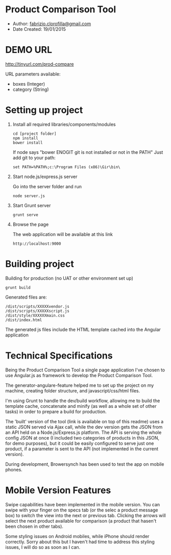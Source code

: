 # Product Comparison Tool

- Author: <fabrizio.clorofilla@gmail.com>
- Date Created: 19/01/2015

# DEMO URL
http://tinyurl.com/prod-compare

URL parameters available:
- boxes (Integer)
- category (String)

# Setting up project
1.	Install all required libraries/components/modules

		cd [project folder]
		npm install
		bower install

	If node says "bower ENOGIT git is not installed or not in the PATH"
	Just add git to your path:

		set PATH=%PATH%;c:\Program Files (x86)\Gir\bin\

2.	Start node.js/express.js server

	Go into the server folder and run

		node server.js

3.	Start Grunt server

		grunt serve

4.	Browse the page

	The web application will be available at this link

		http://localhost:9000

# Building project

Building for production (no UAT or other environment set up)

	grunt build

Generated files are:

	/dist/scripts/XXXXXvendor.js
	/dist/scripts/XXXXXscript.js
	/dist/style/XXXXXXmain.css
	/dist/index.html

The generated js files include the HTML template cached into the Angular application

# Technical Specifications

Being the Product Comparison Tool a single page application I've chosen to use Angular.js as framework to develop the Product Comparison Tool.

The generator-angulare-feature helped me to set up the project on my machine, creating folder structure, and javascript/css/html files.

I'm using Grunt to handle the dev/build workflow, allowing me to build the template cache, concatenate and minify (as well as a whole set of other tasks) in order to prepare a build for production.

The 'built' version of the tool (link is available on top of this readme) uses a static JSON served via Ajax call, while the dev version gets the JSON from an API held on a Node.js/Express.js platform.
The API is serving the whole config JSON at once (I included two categories of products in this JSON, for demo purposes), but it could be easily configured to serve just one product, if a parameter is sent to the API (not implemented in the current version).

During development, Browersynch has been used to test the app on mobile phones.

# Mobile Version Features

Swipe capabilities have been implemented in the mobile version. You can swipe with your finger on the specs tab (or the selec a product message box) to switch the view into the next or previous tab.
Clicking the arrows will select the next product available for comparison (a product that hasen't been chosen in other tabs).

Some styling issues on Android mobiles, while iPhone should render correctly. Sorry about this but I haven't had time to address this styling issues, I will do so as soon as I can.

























